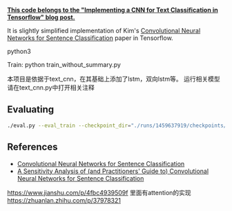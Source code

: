 **[This code belongs to the "Implementing a CNN for Text Classification in Tensorflow" blog post.](http://www.wildml.com/2015/12/implementing-a-cnn-for-text-classification-in-tensorflow/)**

It is slightly simplified implementation of Kim's [Convolutional Neural Networks for Sentence Classification](http://arxiv.org/abs/1408.5882) paper in Tensorflow.

python3

Train:
python train_without_summary.py

本项目是依据于text_cnn，在其基础上添加了lstm，双向lstm等。
运行相关模型请在text_cnn.py中打开相关注释

## Evaluating

```bash
./eval.py --eval_train --checkpoint_dir="./runs/1459637919/checkpoints/"
```


## References

- [Convolutional Neural Networks for Sentence Classification](http://arxiv.org/abs/1408.5882)
- [A Sensitivity Analysis of (and Practitioners' Guide to) Convolutional Neural Networks for Sentence Classification](http://arxiv.org/abs/1510.03820)

https://www.jianshu.com/p/4fbc4939509f 里面有attention的实现
https://zhuanlan.zhihu.com/p/37978321
